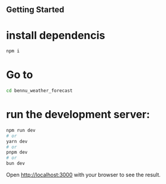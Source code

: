 
## Getting Started
# install dependencis
```bash
npm i
```
# Go to
```bash
cd bennu_weather_forecast
```
# run the development server:

```bash
npm run dev
# or
yarn dev
# or
pnpm dev
# or
bun dev
```

Open [http://localhost:3000](http://localhost:3000) with your browser to see the result.
